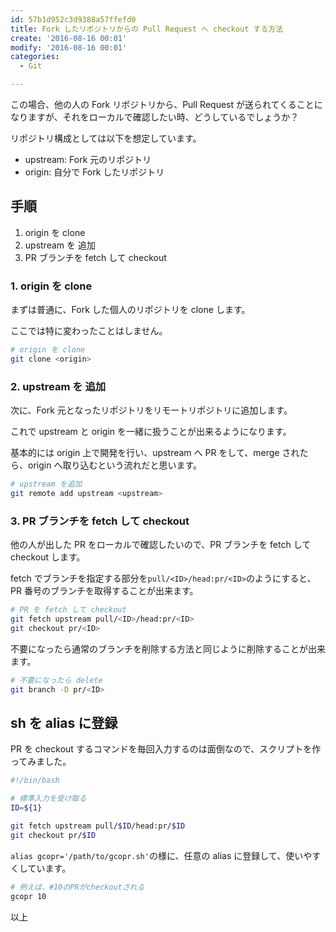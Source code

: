 ```yaml
---
id: 57b1d952c3d9388a57ffefd0
title: Fork したリポジトリからの Pull Request へ checkout する方法
create: '2016-08-16 00:01'
modify: '2016-08-16 00:01'
categories:
  - Git

---
```


この場合、他の人の Fork リポジトリから、Pull Request が送られてくることになりますが、それをローカルで確認したい時、どうしているでしょうか？

リポジトリ構成としては以下を想定しています。

- upstream: Fork 元のリポジトリ
- origin: 自分で Fork したリポジトリ

<!-- more -->

## 手順

1. origin を clone
2. upstream を 追加
3. PR ブランチを fetch して checkout

### 1. origin を clone

まずは普通に、Fork した個人のリポジトリを clone します。

ここでは特に変わったことはしません。

```bash
# origin を clone
git clone <origin>
```

### 2. upstream を 追加

次に、Fork 元となったリポジトリをリモートリポジトリに追加します。

これで upstream と origin を一緒に扱うことが出来るようになります。

基本的には origin 上で開発を行い、upstream へ PR をして、merge されたら、origin へ取り込むという流れだと思います。

```bash
# upstream を追加
git remote add upstream <upstream>
```

### 3. PR ブランチを fetch して checkout

他の人が出した PR をローカルで確認したいので、PR ブランチを fetch して checkout します。

fetch でブランチを指定する部分を`pull/<ID>/head:pr/<ID>`のようにすると、PR 番号のブランチを取得することが出来ます。

```bash
# PR を fetch して checkout
git fetch upstream pull/<ID>/head:pr/<ID>
git checkout pr/<ID>
```

不要になったら通常のブランチを削除する方法と同じように削除することが出来ます。

```bash
# 不要になったら delete
git branch -D pr/<ID>
```

## sh を alias に登録

PR を checkout するコマンドを毎回入力するのは面倒なので、スクリプトを作ってみました。

```bash
#!/bin/bash

# 標準入力を受け取る
ID=${1}

git fetch upstream pull/$ID/head:pr/$ID
git checkout pr/$ID
```

`alias gcopr='/path/to/gcopr.sh'`の様に、任意の alias に登録して、使いやすくしています。

```bash
# 例えば、#10のPRがcheckoutされる
gcopr 10
```

以上
